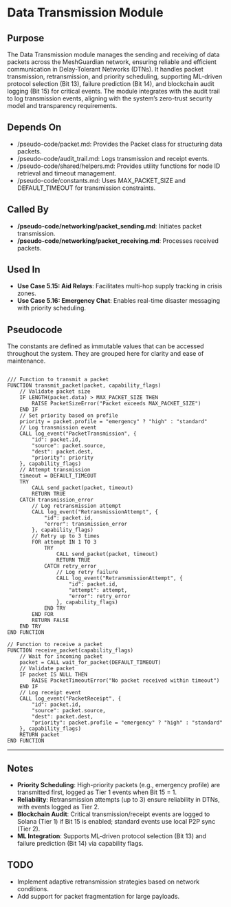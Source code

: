 # Data Transmission Module

## Purpose
The Data Transmission module manages the sending and receiving of data packets across the MeshGuardian network, ensuring reliable and efficient communication in Delay-Tolerant Networks (DTNs). It handles packet transmission, retransmission, and priority scheduling, supporting ML-driven protocol selection (Bit 13), failure prediction (Bit 14), and blockchain audit logging (Bit 15) for critical events. The module integrates with the audit trail to log transmission events, aligning with the system’s zero-trust security model and transparency requirements.


## Depends On

- /pseudo-code/packet.md: Provides the Packet class for structuring data packets.
- /pseudo-code/audit_trail.md: Logs transmission and receipt events.
- /pseudo-code/shared/helpers.md: Provides utility functions for node ID retrieval and timeout management.
- /pseudo-code/constants.md: Uses MAX_PACKET_SIZE and DEFAULT_TIMEOUT for transmission constraints.

## Called By
- **/pseudo-code/networking/packet_sending.md**: Initiates packet transmission.
- **/pseudo-code/networking/packet_receiving.md**: Processes received packets.


## Used In
- **Use Case 5.15: Aid Relays**: Facilitates multi-hop supply tracking in crisis zones.  
- **Use Case 5.16: Emergency Chat**: Enables real-time disaster messaging with priority scheduling.

## Pseudocode
The constants are defined as immutable values that can be accessed throughout the system. They are grouped here for clarity and ease of maintenance.
```pseudocode

/// Function to transmit a packet
FUNCTION transmit_packet(packet, capability_flags)
    // Validate packet size
    IF LENGTH(packet.data) > MAX_PACKET_SIZE THEN
        RAISE PacketSizeError("Packet exceeds MAX_PACKET_SIZE")
    END IF
    // Set priority based on profile
    priority = packet.profile = "emergency" ? "high" : "standard"
    // Log transmission event
    CALL log_event("PacketTransmission", {
        "id": packet.id,
        "source": packet.source,
        "dest": packet.dest,
        "priority": priority
    }, capability_flags)
    // Attempt transmission
    timeout = DEFAULT_TIMEOUT
    TRY
        CALL send_packet(packet, timeout)
        RETURN TRUE
    CATCH transmission_error
        // Log retransmission attempt
        CALL log_event("RetransmissionAttempt", {
            "id": packet.id,
            "error": transmission_error
        }, capability_flags)
        // Retry up to 3 times
        FOR attempt IN 1 TO 3
            TRY
                CALL send_packet(packet, timeout)
                RETURN TRUE
            CATCH retry_error
                // Log retry failure
                CALL log_event("RetransmissionAttempt", {
                    "id": packet.id,
                    "attempt": attempt,
                    "error": retry_error
                }, capability_flags)
            END TRY
        END FOR
        RETURN FALSE
    END TRY
END FUNCTION

// Function to receive a packet
FUNCTION receive_packet(capability_flags)
    // Wait for incoming packet
    packet = CALL wait_for_packet(DEFAULT_TIMEOUT)
    // Validate packet
    IF packet IS NULL THEN
        RAISE PacketTimeoutError("No packet received within timeout")
    END IF
    // Log receipt event
    CALL log_event("PacketReceipt", {
        "id": packet.id,
        "source": packet.source,
        "dest": packet.dest,
        "priority": packet.profile = "emergency" ? "high" : "standard"
    }, capability_flags)
    RETURN packet
END FUNCTION

```

---

## Notes
- **Priority Scheduling**: High-priority packets (e.g., emergency profile) are transmitted first, logged as Tier 1 events when Bit 15 = 1.
- **Reliability**: Retransmission attempts (up to 3) ensure reliability in DTNs, with events logged as Tier 2.
- **Blockchain Audit**: Critical transmission/receipt events are logged to Solana (Tier 1) if Bit 15 is enabled; standard events use local P2P sync (Tier 2).
- **ML Integration**: Supports ML-driven protocol selection (Bit 13) and failure prediction (Bit 14) via capability flags.

## TODO
- Implement adaptive retransmission strategies based on network conditions.
- Add support for packet fragmentation for large payloads.